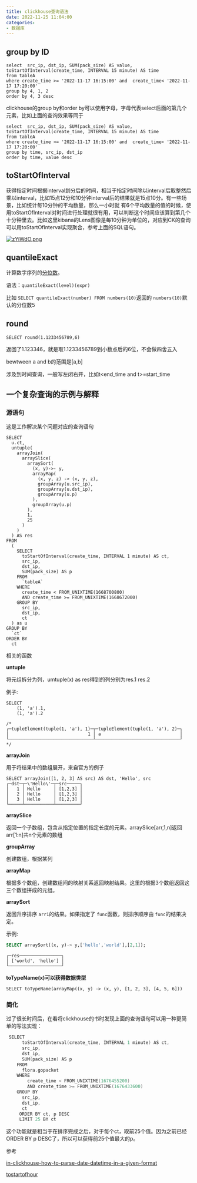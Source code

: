 ```yaml
---
title: clickhouse查询语法
date: 2022-11-25 11:04:00
categories:
- 数据库
---
```

## group by ID

```
select  src_ip, dst_ip, SUM(pack_size) AS value, toStartOfInterval(create_time, INTERVAL 15 minute) AS time
from tableA 
where create_time >= '2022-11-17 16:15:00' and  create_time< '2022-11-17 17:20:00'
group by 4, 1, 2
order by 4, 3 desc
```

clickhouse的group by和order by可以使用字母，字母代表select后面的第几个元素，比如上面的查询效果等同于

```
select  src_ip, dst_ip, SUM(pack_size) AS value, toStartOfInterval(create_time, INTERVAL 15 minute) AS time
from tableA 
where create_time >= '2022-11-17 16:15:00' and  create_time< '2022-11-17 17:20:00'
group by time, src_ip, dst_ip
order by time, value desc
```

## toStartOfInterval

获得指定时间根据interval划分后的时间，相当于指定时间除以interval后取整然后乘以interval，比如15点12分和10分钟interval后的结果就是15点10分。有一些场景，比如统计每10分钟的平均数量，那么一小时就 有6个平均数量的值的时候，使用toStartOfInterval对时间进行处理就很有用，可以判断这个时间应该算到第几个十分钟里去。比如这里kibana的Lens图像是每10分钟为单位的，对应到CK的查询可以用toStartOfInterval实现聚合，参考上面的SQL语句。

[![zYiWdO.png](https://s1.ax1x.com/2022/11/25/zYiWdO.png)](https://imgse.com/i/zYiWdO)

## quantileExact

计算数字序列的[分位数](https://en.wikipedia.org/wiki/Quantile)。

语法：`quantileExact(level)(expr)`

比如 `SELECT quantileExact(number) FROM numbers(10)`返回的 `numbers(10)`默认的分位数5

## round

```
SELECT round(1.1233456789,6) 
```

返回了1.123346，就是取1.1233456789到小数点后的6位，不会做四舍五入

bewtween a and b的范围是[a,b]

涉及到时间查询，一般写左闭右开，比如t<end_time and t>=start_time

## 一个复杂查询的示例与解释

### 源语句

这是工作解决某个问题对应的查询语句

```
SELECT 
  u.ct, 
  untuple(
    arrayJoin(
      arraySlice(
        arraySort(
          (x, y)->- y, 
          arrayMap(
            (x, y, z) -> (x, y, z), 
            groupArray(u.src_ip), 
            groupArray(u.dst_ip), 
            groupArray(u.p)
          ), 
          groupArray(u.p)
        ), 
        1, 
        25
      )
    )
  ) AS res 
FROM 
  (
    SELECT 
      toStartOfInterval(create_time, INTERVAL 1 minute) AS ct, 
      src_ip, 
      dst_ip, 
      SUM(pack_size) AS p 
    FROM 
      `tableA` 
    WHERE 
      create_time < FROM_UNIXTIME(1668700800) 
      AND create_time >= FROM_UNIXTIME(1668672000) 
    GROUP BY 
      src_ip, 
      dst_ip, 
      ct
  ) as u 
GROUP BY 
  `ct` 
ORDER BY 
  ct
```

相关的函数

**untuple**

将元组拆分为列，umtuple(x) as res得到的列分别为res.1 res.2

例子:

```
SELECT
    (1, 'a').1,
    (1, 'a').2

/*
┌─tupleElement(tuple(1, 'a'), 1)─┬─tupleElement(tuple(1, 'a'), 2)─┐
│                              1 │ a                              │
└────────────────────────────────┴────────────────────────────────┘
*/
```

**arrayJoin**

用于将结果中的数组展开，来自官方的例子

```
SELECT arrayJoin([1, 2, 3] AS src) AS dst, 'Hello', src
┌─dst─┬─\'Hello\'─┬─src─────┐
│   1 │ Hello     │ [1,2,3] │
│   2 │ Hello     │ [1,2,3] │
│   3 │ Hello     │ [1,2,3] │
└─────┴───────────┴─────────┘
```

**arraySlice**

返回一个子数组，包含从指定位置的指定长度的元素。arraySlice[arr,1,n]返回arr[1:n]共n个元素的数组

**groupArray**

创建数组，根据某列

**arrayMap**

根据多个数组，创建数组间的映射关系返回映射结果。这里的根据3个数组返回这三个数组拼成的元组。

**arraySort**

返回升序排序 `arr1`的结果。如果指定了 `func`函数，则排序顺序由 `func`的结果决定。

示例:

```sql
SELECT arraySort((x, y)-> y,['hello','world'],[2,1]);
```

```text
┌─res────────────────┐
│ ['world', 'hello'] │
└────────────────────┘
```

**toTypeName(x)可以获得数据类型**

`SELECT toTypeName(arrayMap((x, y) -> (x, y), [1, 2, 3], [4, 5, 6]))`

### 简化

过了很长时间后，在看将clickhouse的书时发现上面的查询语句可以用一种更简单的写法实现：

```go
 SELECT 
      toStartOfInterval(create_time, INTERVAL 1 minute) AS ct, 
      src_ip, 
      dst_ip, 
      SUM(pack_size) AS p 
    FROM 
      flora.gopacket
    WHERE 
        create_time < FROM_UNIXTIME(1676455200) 
        AND create_time >= FROM_UNIXTIME(1676433600)
    GROUP BY 
      src_ip, 
      dst_ip, 
      ct
     ORDER BY ct, p DESC 
     LIMIT 25 BY ct
```

这个功能就是相当于在排序完成之后，对于每个ct，取前25个值。因为之前已经ORDER BY p DESC了，所以可以获得前25个值最大的p。

参考

[in-clickhouse-how-to-parse-date-datetime-in-a-given-format](https://stackoverflow.com/questions/70740482/in-clickhouse-how-to-parse-date-datetime-in-a-given-format)

[tostartofhour](https://clickhouse.com/docs/en/sql-reference/functions/date-time-functions/#tostartofhour)
